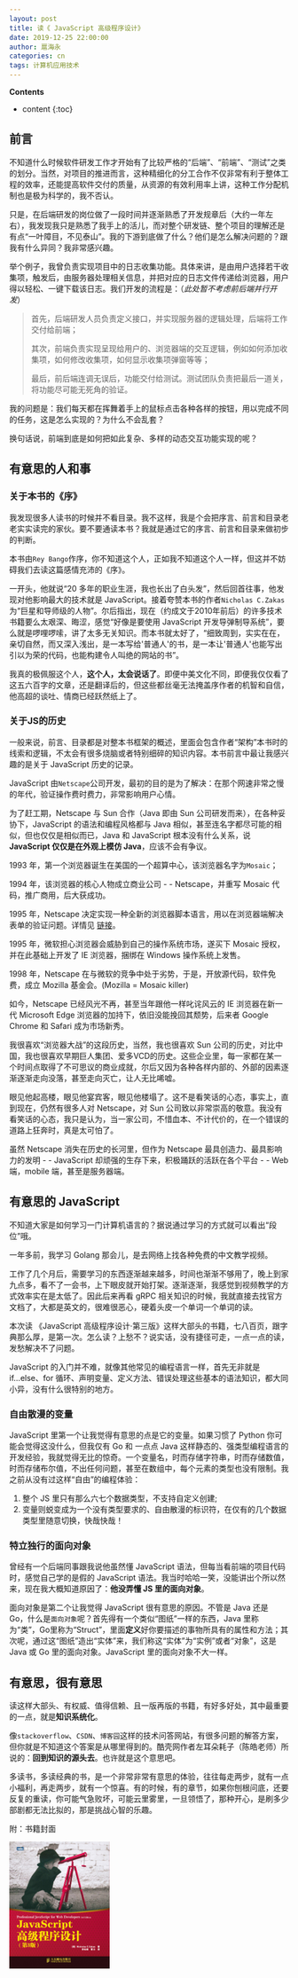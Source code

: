 ```yaml
---
layout: post
title: 读《 JavaScript 高级程序设计》
date: 2019-12-25 22:00:00
author: 扈海永
categories: cn
tags: 计算机应用技术
--- 
```


__Contents__

* content
{:toc}

## 前言

不知道什么时候软件研发工作才开始有了比较严格的“后端”、“前端”、“测试”之类的划分。当然，对项目的推进而言，这种精细化的分工合作不仅非常有利于整体工程的效率，还能提高软件交付的质量，从资源的有效利用率上讲，这种工作分配机制也是极为科学的，我不否认。

只是，在后端研发的岗位做了一段时间并逐渐熟悉了开发规章后（大约一年左右），我发现我只是熟悉了我手上的活儿，而对整个研发链、整个项目的理解还是有点“一叶障目，不见泰山”。我的下游到底做了什么？他们是怎么解决问题的？跟我有什么异同？我非常感兴趣。

举个例子，我曾负责实现项目中的日志收集功能。具体来讲，是由用户选择若干收集项，触发后，由服务器处理相关信息，并把对应的日志文件传递给浏览器，用户得以轻松、一键下载该日志。我们开发的流程是：（_此处暂不考虑前后端并行开发_）

> 首先，后端研发人员负责定义接口，并实现服务器的逻辑处理，后端将工作交付给前端；
>
> 其次，前端负责实现呈现给用户的、浏览器端的交互逻辑，例如如何添加收集项，如何修改收集项，如何显示收集项弹窗等等；
>
> 最后，前后端连调无误后，功能交付给测试。测试团队负责把最后一道关，将功能尽可能无死角的验证。

我的问题是：我们每天都在挥舞着手上的鼠标点击各种各样的按钮，用以完成不同的任务，这是怎么实现的？为什么不会乱套？

换句话说，前端到底是如何把如此复杂、多样的动态交互功能实现的呢？

## 有意思的人和事

### 关于本书的《序》
我发现很多人读书的时候并不看目录。我不这样，我是个会把序言、前言和目录老老实实读完的家伙。要不要通读本书？我就是通过它的序言、前言和目录来做初步的判断。

本书由`Rey Bango`作序，你不知道这个人，正如我不知道这个人一样，但这并不妨碍我们去读这篇感情充沛的《序》。

一开头，他就说“20 多年的职业生涯，我也长出了白头发”，然后回首往事，他发现对他影响最大的技术就是 JavaScript。接着夸赞本书的作者`Nicholas C.Zakas`为“巨星和导师级的人物”。尔后指出，现在（约成文于2010年前后）的许多技术书籍要么太艰深、晦涩，感觉“好像是要使用 JavaScript 开发导弹制导系统”，要么就是啰哩啰嗦，讲了太多无关知识。而本书就太好了，“细致周到，实实在在，亲切自然，而又深入浅出，是一本写给'普通人'的书，是一本让'普通人'也能写出引以为荣的代码，也能构建令人叫绝的网站的书”。

我真的极佩服这个人，**这个人，太会说话了**。即便中美文化不同，即便我仅仅看了这五六百字的文章，还是翻译后的，但这些都丝毫无法掩盖序作者的机智和自信，他高超的谈吐、情商已经跃然纸上了。

### 关于JS的历史

一般来说，前言、目录都是对整本书框架的概述，里面会包含作者“架构”本书时的线索和逻辑，不太会有很多烧脑或者特别细碎的知识内容。本书前言中最让我感兴趣的是关于 JavaScript 历史的记录。

JavaScript 由`Netscape`公司开发，最初的目的是为了解决：在那个网速非常之慢的年代，验证操作费时费力，非常影响用户心情。

为了赶工期，Netscape 与 Sun 合作（Java 即由 Sun 公司研发而来），在各种妥协下，JavaScript 的语法和编程风格都与 Java 相似，甚至连名字都尽可能的相似，但也仅仅是相似而已，Java 和 JavaScript 根本没有什么关系，说 **JavaScript 仅仅是在外观上模仿 Java**，应该不会有争议。

1993 年，第一个浏览器诞生在美国的一个超算中心，该浏览器名字为`Mosaic`；

1994 年，该浏览器的核心人物成立商业公司 - - Netscape，并重写 Mosaic 代码，推广商用，后大获成功。

1995 年，Netscape 决定实现一种全新的浏览器脚本语言，用以在浏览器端解决表单的验证问题。详情见 [链接](https://javascript.ruanyifeng.com/introduction/history.html)。

1995 年，微软担心浏览器会威胁到自己的操作系统市场，遂买下 Mosaic 授权，并在此基础上开发了 IE 浏览器，捆绑在 Windows 操作系统上发售。

1998 年，Netscape 在与微软的竞争中处于劣势，于是，开放源代码，软件免费，成立 Mozilla 基金会。(Mozilla = Mosaic killer)

如今，Netscape 已经风光不再，甚至当年跟他一样叱诧风云的 IE 浏览器在新一代 Microsoft Edge 浏览器的加持下，依旧没能挽回其颓势，后来者 Google Chrome 和 Safari 成为市场新秀。

我很喜欢“浏览器大战”的这段历史，当然，我也很喜欢 Sun 公司的历史，对比中国，我也很喜欢早期巨人集团、爱多VCD的历史。这些企业里，每一家都在某一个时间点取得了不可思议的商业成就，尔后又因为各种各样内部的、外部的因素逐渐逐渐走向没落，甚至走向灭亡，让人无比唏嘘。

眼见他起高楼，眼见他宴宾客，眼见他楼塌了。这不是看笑话的心态，事实上，直到现在，仍然有很多人对 Netscape，对 Sun 公司致以非常崇高的敬意。我没有看笑话的心态，我只是认为，当一家公司，不惜血本、不计代价的，在一个错误的道路上狂奔时，真是太可怕了。

虽然 Netscape 消失在历史的长河里，但作为 Netscape 最具创造力、最具影响力的发明 - - JavaScript 却顽强的生存下来，积极踊跃的活跃在各个平台 - - Web 端，mobile 端，甚至是服务器端。

## 有意思的 JavaScript

不知道大家是如何学习一门计算机语言的？据说通过学习的方式就可以看出“段位”哦。

一年多前，我学习 Golang 那会儿，是去网络上找各种免费的中文教学视频。

工作了几个月后，需要学习的东西逐渐越来越多，时间也渐渐不够用了，晚上到家九点多，看不了一会书，上下眼皮就开始打架。逐渐逐渐，我感觉到视频教学的方式效率实在是太低了。因此后来再看 gRPC 相关知识的时候，我就直接去找官方文档了，大都是英文的，很难很恶心，硬着头皮一个单词一个单词的读。

本次读 《JavaScript 高级程序设计·第三版》这样大部头的书籍，七八百页，跟字典那么厚，是第一次。怎么读？上愁不？说实话，没有捷径可走，一点一点的读，发愁解决不了问题。

JavaScript 的入门并不难，就像其他常见的编程语言一样，首先无非就是 if...else、for 循环、声明变量、定义方法、错误处理这些基本的语法知识，都大同小异，没有什么很特别的地方。

### 自由散漫的变量

JavaScript 里第一个让我觉得有意思的点是它的变量。如果习惯了 Python 你可能会觉得这没什么，但我仅有 Go 和 一点点 Java 这样静态的、强类型编程语言的开发经验，我就觉得无比的惊奇。一个变量名，时而存储字符串，时而存储数值，时而存储布尔值，不出任何问题，甚至在数组中，每个元素的类型也没有限制。我之前从没有过这样“自由”的编程体验：
1. 整个 JS 里只有那么六七个数据类型，不支持自定义创建;
2. 变量则蜕变成为一个没有类型要求的、自由散漫的标识符，在仅有的几个数据类型里随意切换，快哉快哉！

### 特立独行的面向对象

曾经有一个后端同事跟我说他虽然懂 JavaScript 语法，但每当看前端的项目代码时，感觉自己学的是假的 JavaScript 语法。我当时哈哈一笑，没能讲出个所以然来，现在我大概知道原因了：**他没弄懂 JS 里的面向对象**。

面向对象是第二个让我觉得 JavaScript 很有意思的原因。不管是 Java 还是 Go，什么是`面向对象`呢？首先得有一个类似“图纸”一样的东西，Java 里称为“类”，Go里称为“Struct”，里面**定义**好你要描述的事物所具有的属性和方法；其次呢，通过这“图纸”造出“实体”来，我们称这“实体”为“实例”或者“对象”，这是 Java 或 Go 里的面向对象。JavaScript 里的面向对象不大一样。




## 有意思，很有意思

读这样大部头、有权威、值得信赖、且一版再版的书籍，有好多好处，其中最重要的一点，就是**知识系统化**。

像`stackoverflow`、`CSDN`、`博客园`这样的技术问答网站，有很多问题的解答方案，但你就是不知道这个答案是从哪里得到的。酷壳网作者左耳朵耗子（陈皓老师）所说的：**回到知识的源头去**。也许就是这个意思吧。

多读书，多读经典的书，是一个非常非常有意思的体验，往往每走两步，就有一点小福利，再走两步，就有一个惊喜。有的时候，有的章节，如果你刨根问底，还要反复的重读，你可能气急败坏，可能云里雾里，一旦领悟了，那种开心，是刷多少部剧都无法比拟的，那是挑战心智的乐趣。

附：书籍封面

<p>
    <img src="/images/professional-js-for-web-devs.jpg" width="36%">
</p>